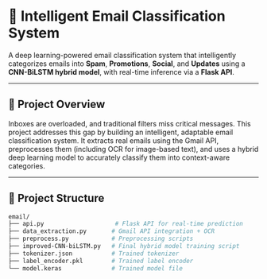 # 📧 Intelligent Email Classification System

A deep learning-powered email classification system that intelligently categorizes emails into **Spam**, **Promotions**, **Social**, and **Updates** using a **CNN-BiLSTM hybrid model**, with real-time inference via a **Flask API**.

---

## 🚀 Project Overview

Inboxes are overloaded, and traditional filters miss critical messages. This project addresses this gap by building an intelligent, adaptable email classification system. It extracts real emails using the Gmail API, preprocesses them (including OCR for image-based text), and uses a hybrid deep learning model to accurately classify them into context-aware categories.

---

## 📂 Project Structure

```bash
email/
├── api.py                    # Flask API for real-time prediction
├── data_extraction.py       # Gmail API integration + OCR
├── preprocess.py            # Preprocessing scripts
├── improved-CNN-biLSTM.py   # Final hybrid model training script
├── tokenizer.json           # Trained tokenizer
├── label_encoder.pkl        # Trained label encoder
└── model.keras              # Trained model file

